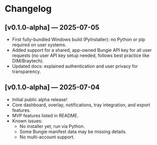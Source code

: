 # Changelog

## [v0.1.0-alpha] — 2025-07-05

- First fully-bundled Windows build (PyInstaller): no Python or pip required on user systems.
- Added support for a shared, app-owned Bungie API key for all user requests (no user API key setup needed, follows best practice like DIM/Braytech).
- Updated docs: explained authentication and user privacy for transparency.

## [v0.1.0-alpha] — 2025-07-04

- Initial public alpha release!
- Core dashboard, overlay, notifications, tray integration, and export features.
- MVP features listed in README.
- Known issues:
  - No installer yet; run via Python.
  - Some Bungie manifest data may be missing details.
  - No multi-account support.
